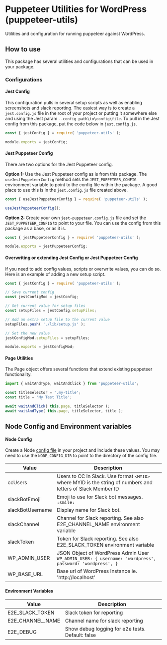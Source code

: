 # Puppeteer Utilities for WordPress (puppeteer-utils)
Utilities and configuration for running puppeteer against WordPress.


## How to use
This package has several utilities and configurations that can be used in your package.


### Configurations

#### Jest Config
This configuration pulls in several setup scripts as well as enabling screenshots and slack reporting. The easiest way is to create a `jest.config.js` file in the root of your project or putting it somewhere else and using the Jest param `--config path\to\config\file`. To pull in the Jest config from this package, put the code below in `jest.config.js`.
```javascript
const { jestConfig } = require( 'puppeteer-utils' );

module.exports = jestConfig;
```


#### Jest Puppeteer Config
There are two options for the Jest Puppeteer config. 

**Option 1:** Use the Jest Puppeteer config as is from this package. The `useJestPuppeteerConfig` method sets the `JEST_PUPPETEER_CONFIG` environment variable to point to the config file within the package. A good place to use this is in the `jest.config.js` file created above.
```javascript
const { useJestPuppeteerConfig } = require( 'puppeteer-utils' );

useJestPuppeteerConfig();
```

**Option 2:** Create your own `jest-puppeteer.config.js` file and set the `JEST_PUPPETEER_CONFIG` to point to your file. You can use the config from this package as a base, or as it is.
```javascript
const { jestPuppeteerConfig } = require( 'puppeteer-utils' );

module.exports = jestPuppeteerConfig;
```


#### Overwriting or extending Jest Config or Jest Puppeteer Config
If you need to add config values, scripts or overwrite values, you can do so. Here is an example of adding a new setup script.
```javascript
const { jestConfig } = require( 'puppeteer-utils' );

// Save current config
const jestConfigMod = jestConfig;

// Get current value for setup files
const setupFiles = jestConfig.setupFiles;

// Add an extra setup file to the current value
setupFiles.push( './lib/setup.js' );

// Set the new value
jestConfigMod.setupFiles = setupFiles;

module.exports = jestConfigMod;
```


#### Page Utilities
The Page object offers several functions that extend existing puppeteer functionality. 
```javascript
import { waitAndType, waitAndClick } from 'puppeteer-utils';

const titleSelector = '.my-title';
const title = 'My Test Title';

await waitAndClick( this.page, titleSelector );
await waitAndType( this.page, titleSelector, title );
```


## Node Config and Environment variables

#### Node Config
Create a Node [config file](https://www.npmjs.com/package/config) in your project and include these values. You may need to use the `NODE_CONFIG_DIR` to point to the directory of the config file.

| Value | Description |
| ------------- | ------------- |
| ccUsers | Users to CC in Slack. Use format `<MYID>` where MYID is the string of numbers and letters of Slack Member ID |
| slackBotEmoji | Emoji to use for Slack bot messages. `:smile:` |
| slackBotUsername | Display name for Slack bot. |
| slackChannel | Channel for Slack reporting. See also E2E_CHANNEL_NAME environment variable |
| slackToken | Token for Slack reporting. See also E2E_SLACK_TOKEN environment variable |
| WP_ADMIN_USER | JSON Object of WordPress Admin User `WP_ADMIN_USER: { username: 'wordpress', password: 'wordpress', }` |
| WP_BASE_URL | Base url of WordPress Instance ie. 'http://localhost' |

#### Environment Variables
| Value | Description |
| ------------- | ------------- |
| E2E_SLACK_TOKEN | Slack token for reporting |
| E2E_CHANNEL_NAME | Channel name for slack reporting |
| E2E_DEBUG | Show debug logging for e2e tests. Default: false |
